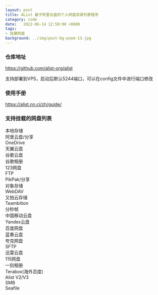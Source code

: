 ```yaml
---
layout: post
title: AList 基于阿里云盘的个人网盘目录列表程序
category: code
date:   2022-06-14 12:50:00 +0800
tags:
- 自建网盘
background: ../img/post-bg-poem-13.jpg
---
```



### 仓库地址
https://github.com/alist-org/alist

支持部署到VPS，启动后默认5244端口，可以在config文件中进行端口修改

### 使用手册
https://alist.nn.ci/zh/guide/

### 支持挂载的网盘列表
本地存储<br>
阿里云盘/分享<br>
OneDrive<br>
天翼云盘<br>
谷歌云盘<br>
谷歌相册<br>
123网盘<br>
FTP<br>
PikPak/分享<br>
对象存储<br>
WebDAV<br>
又拍云存储<br>
Teambition<br>
分秒帧<br>
中国移动云盘<br>
Yandex云盘<br>
百度网盘<br>
蓝奏云盘<br>
夸克网盘<br>
SFTP<br>
迅雷云盘<br>
115网盘<br>
一刻相册<br>
Terabox(海外百度)<br>
Alist V2/V3<br>
SMB<br>
Seafile<br>
